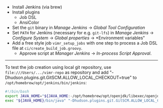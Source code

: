 * Install Jenkins (via brew)
* Install plugins
    - Job DSL
    - AnsiColor
* Set the `git` binary in *Manage Jenkins* -> *Global Tool Configuration*
* Set `PATH` for Jenkins (necessary for e.g. `git-lfs`) in *Manage Jenkins* -> *Configure System* -> *Global properties* -> *Environment variables"
* Add a free style job `vimr_setup_jobs` with one step to process a Job DSL file at `ci/create_build_job.groovy`.
  - Approve script at *Manager Jenkins* -> *In-process Script Approval*.

---

To test the job creation using local git repository, use `file:///Users/.../vimr-repo` as repository and add "-Dhudson.plugins.git.GitSCM.ALLOW_LOCAL_CHECKOUT=true" to `/opt/homebrew/opt/jenkins/bin/jenkins`:

```bash
#!/bin/bash
export JAVA_HOME="${JAVA_HOME:-/opt/homebrew/opt/openjdk/libexec/openjdk.jdk/Contents/Home}"
exec "${JAVA_HOME}/bin/java" "-Dhudson.plugins.git.GitSCM.ALLOW_LOCAL_CHECKOUT=true" "-jar" "/opt/homebrew/Cellar/jenkins/2.435/libexec/jenkins.war" "$@"
```

